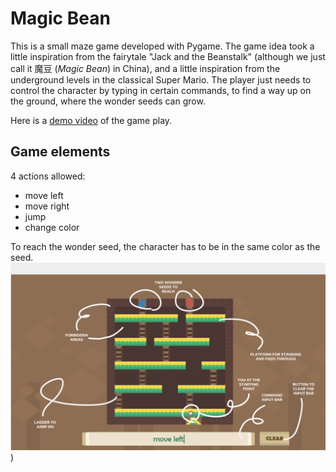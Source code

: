 # Magic Bean
This is a small maze game developed with Pygame. The game idea took a little inspiration from the fairytale "Jack and the Beanstalk" (although we just call it 魔豆 (*Magic Bean*) in China), and a little inspiration from the underground levels in the classical Super Mario. The player just needs to control the character by typing in certain commands, to find a way up on the ground, where the wonder seeds can grow.   

Here is a [demo video](https://drive.google.com/file/d/1BCeuMHreKDtcuZiy4AxTc8i6JUmgXvri/view?usp=drive_link) of the game play.

## Game elements
4 actions allowed:  
- move left  
- move right  
- jump  
- change color  

To reach the wonder seed, the character has to be in the same color as the seed.
![](https://raw.githubusercontent.com/LavineSaltyFish/MagicBean_Pygame/refs/heads/main/read_me_pics/gameplay_screenshot_anno.png))




